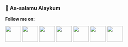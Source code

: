 ### 👋 As-salamu Alaykum

**Follow me on:**

[<img src="https://raw.githubusercontent.com/FortAwesome/Font-Awesome/6.x/svgs/solid/globe.svg" height="50" width="50" >](https://ahmedmujtaba.pages.dev/)
[<img src="https://cdn.simpleicons.org/linkedin" height="50" width="50" >](https://www.linkedin.com/in/ahmed-mujtaba-butt)
[<img src="https://cdn.simpleicons.org/github" height="50" width="50" >](https://github.com/ahmedmbutt)
[<img src="https://cdn.simpleicons.org/dev.to" height="50" width="50" >](https://dev.to/ahmedmbutt)
[<img src="https://cdn.simpleicons.org/medium" height="50" width="50" >](https://medium.com/@ahmedmbutt)
[<img src="https://cdn.simpleicons.org/kaggle" height="50" width="50" >](https://www.kaggle.com/amb2002)
[<img src="https://cdn.simpleicons.org/leetcode" height="50" width="50" >](https://leetcode.com/ahmedmbutt)

<!---
- 👋 Hi, I’m @ahmedmbutt
- 👀 I’m interested in ...
- 🌱 I’m currently learning ...
- 💞️ I’m looking to collaborate on ...
- 📫 How to reach me ...

Here are some ideas to get you started:
- 🔭 I’m currently working on ...
- 🌱 I’m currently learning ...
- 👯 I’m looking to collaborate on ...
- 🤔 I’m looking for help with ...
- 💬 Ask me about ...
- 📫 How to reach me: ...
- 😄 Pronouns: ...
- ⚡ Fun fact: ...

ahmedmbutt/ahmedmbutt is a ✨ special ✨ repository because its `README.md` (this file) appears on your GitHub profile.
You can click the Preview link to take a look at your changes.
--->
